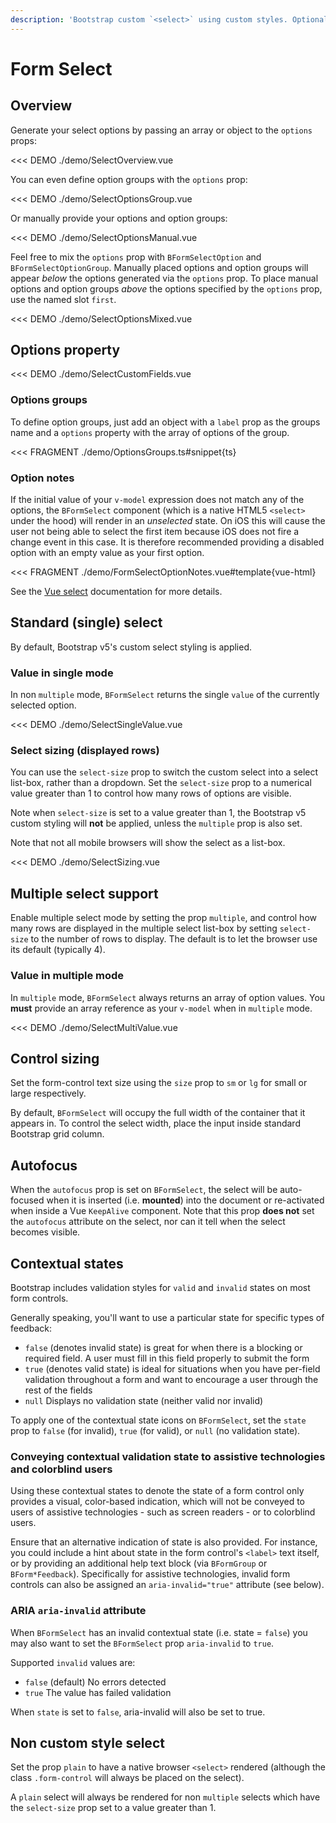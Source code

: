```yaml
---
description: 'Bootstrap custom `<select>` using custom styles. Optionally specify options based on an array, array of objects, or an object.'
---
```


# Form Select

<PageHeader />

## Overview

Generate your select options by passing an array or object to the `options` props:

<<< DEMO ./demo/SelectOverview.vue

You can even define option groups with the `options` prop:

<<< DEMO ./demo/SelectOptionsGroup.vue

Or manually provide your options and option groups:

<<< DEMO ./demo/SelectOptionsManual.vue

Feel free to mix the `options` prop with `BFormSelectOption` and
`BFormSelectOptionGroup`. Manually placed options and option groups will appear _below_ the
options generated via the `options` prop. To place manual options and option groups _above_ the
options specified by the `options` prop, use the named slot `first`.

<<< DEMO ./demo/SelectOptionsMixed.vue

## Options property

<!--@include: ./_options.md{5,}-->

<<< DEMO ./demo/SelectCustomFields.vue

### Options groups

To define option groups, just add an object with a `label` prop as the groups name and a `options` property with the array of options of the group.

<<< FRAGMENT ./demo/OptionsGroups.ts#snippet{ts}

### Option notes

If the initial value of your `v-model` expression does not match any of the options, the
`BFormSelect` component (which is a native HTML5 `<select>` under the hood) will render in an
_unselected_ state. On iOS this will cause the user not being able to select the first item because
iOS does not fire a change event in this case. It is therefore recommended providing a disabled
option with an empty value as your first option.

<<< FRAGMENT ./demo/FormSelectOptionNotes.vue#template{vue-html}

See the [Vue select](https://v3.vuejs.org/guide/forms.html#select) documentation for more details.

## Standard (single) select

By default, Bootstrap v5's custom select styling is applied.

### Value in single mode

In non `multiple` mode, `BFormSelect` returns the single `value` of the currently selected
option.

<<< DEMO ./demo/SelectSingleValue.vue

### Select sizing (displayed rows)

You can use the `select-size` prop to switch the custom select into a select list-box, rather than a
dropdown. Set the `select-size` prop to a numerical value greater than 1 to control how many rows of
options are visible.

Note when `select-size` is set to a value greater than 1, the Bootstrap v5 custom styling will
**not** be applied, unless the `multiple` prop is also set.

Note that not all mobile browsers will show the select as a list-box.

<<< DEMO ./demo/SelectSizing.vue

## Multiple select support

Enable multiple select mode by setting the prop `multiple`, and control how many rows are displayed
in the multiple select list-box by setting `select-size` to the number of rows to display. The
default is to let the browser use its default (typically 4).

### Value in multiple mode

In `multiple` mode, `BFormSelect` always returns an array of option values. You **must** provide
an array reference as your `v-model` when in `multiple` mode.

<<< DEMO ./demo/SelectMultiValue.vue

## Control sizing

Set the form-control text size using the `size` prop to `sm` or `lg` for small or large
respectively.

By default, `BFormSelect` will occupy the full width of the container that it appears in. To
control the select width, place the input inside standard Bootstrap grid column.

## Autofocus

When the `autofocus` prop is set on `BFormSelect`, the select will be auto-focused when it is
inserted (i.e. **mounted**) into the document or re-activated when inside a Vue `KeepAlive`
component. Note that this prop **does not** set the `autofocus` attribute on the select, nor can it
tell when the select becomes visible.

## Contextual states

Bootstrap includes validation styles for `valid` and `invalid` states on most form controls.

Generally speaking, you'll want to use a particular state for specific types of feedback:

- `false` (denotes invalid state) is great for when there is a blocking or required field. A user
  must fill in this field properly to submit the form
- `true` (denotes valid state) is ideal for situations when you have per-field validation throughout
  a form and want to encourage a user through the rest of the fields
- `null` Displays no validation state (neither valid nor invalid)

To apply one of the contextual state icons on `BFormSelect`, set the `state` prop to `false`
(for invalid), `true` (for valid), or `null` (no validation state).

### Conveying contextual validation state to assistive technologies and colorblind users

Using these contextual states to denote the state of a form control only provides a visual,
color-based indication, which will not be conveyed to users of assistive technologies - such as
screen readers - or to colorblind users.

Ensure that an alternative indication of state is also provided. For instance, you could include a
hint about state in the form control's `<label>` text itself, or by providing an additional help
text block (via `BFormGroup` or `BForm*Feedback`). Specifically for assistive technologies,
invalid form controls can also be assigned an `aria-invalid="true"` attribute (see below).

### ARIA `aria-invalid` attribute

When `BFormSelect` has an invalid contextual state (i.e. state = `false`) you may also want to
set the `BFormSelect` prop `aria-invalid` to `true`.

Supported `invalid` values are:

- `false` (default) No errors detected
- `true` The value has failed validation

When `state` is set to `false`, aria-invalid will also be set to true.

## Non custom style select

Set the prop `plain` to have a native browser `<select>` rendered (although the class
`.form-control` will always be placed on the select).

A `plain` select will always be rendered for non `multiple` selects which have the `select-size`
prop set to a value greater than 1.

<ComponentReference :data="data" />

<script setup lang="ts">
import {data} from '../../data/components/formSelect.data'
</script>
